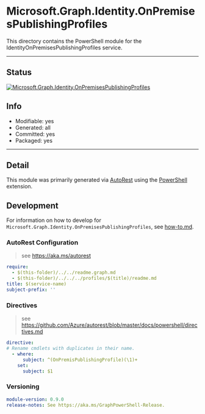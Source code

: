 <!-- region Generated -->
# Microsoft.Graph.Identity.OnPremisesPublishingProfiles
This directory contains the PowerShell module for the IdentityOnPremisesPublishingProfiles service.

---
## Status
[![Microsoft.Graph.Identity.OnPremisesPublishingProfiles](https://img.shields.io/powershellgallery/v/Microsoft.Graph.Identity.OnPremisesPublishingProfiles.svg?style=flat-square&label=Microsoft.Graph.Identity.OnPremisesPublishingProfiles "Microsoft.Graph.Identity.OnPremisesPublishingProfiles")](https://www.powershellgallery.com/packages/Microsoft.Graph.Identity.OnPremisesPublishingProfiles/)

## Info
- Modifiable: yes
- Generated: all
- Committed: yes
- Packaged: yes

---
## Detail
This module was primarily generated via [AutoRest](https://github.com/Azure/autorest) using the [PowerShell](https://github.com/Azure/autorest.powershell) extension.

## Development
For information on how to develop for `Microsoft.Graph.Identity.OnPremisesPublishingProfiles`, see [how-to.md](how-to.md).
<!-- endregion -->

### AutoRest Configuration

> see https://aka.ms/autorest

``` yaml
require:
  - $(this-folder)/../../readme.graph.md
  - $(this-folder)/../../../profiles/$(title)/readme.md
title: $(service-name)
subject-prefix: ''

```

### Directives

> see https://github.com/Azure/autorest/blob/master/docs/powershell/directives.md

``` yaml
directive:
# Rename cmdlets with duplicates in their name.
  - where:
      subject: ^(OnPremisPublishingProfile)(\1)+
    set:
      subject: $1
```

### Versioning

``` yaml
module-version: 0.9.0
release-notes: See https://aka.ms/GraphPowerShell-Release.
```
